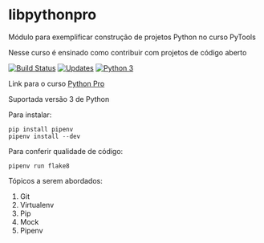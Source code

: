 # libpythonpro

Módulo para exemplificar construção de projetos Python no curso PyTools

Nesse curso é ensinado como contribuir com projetos de código aberto

[![Build Status](https://travis-ci.com/Ernanidacosta/libpythonpro.svg?branch=master)](https://travis-ci.com/Ernanidacosta/libpythonpro)
[![Updates](https://pyup.io/repos/github/Ernanidacosta/libpythonpro/shield.svg)](https://pyup.io/repos/github/Ernanidacosta/libpythonpro/)
[![Python 3](https://pyup.io/repos/github/Ernanidacosta/libpythonpro/python-3-shield.svg)](https://pyup.io/repos/github/Ernanidacosta/libpythonpro/)

Link para o curso [Python Pro](https://python.pro.br)

Suportada versão 3 de Python

Para instalar:

```console
pip install pipenv
pipenv install --dev
```

Para conferir qualidade de código:

```console
pipenv run flake8
```

Tópicos a serem abordados:

 1. Git
 2. Virtualenv
 3. Pip
 4. Mock
 5. Pipenv
